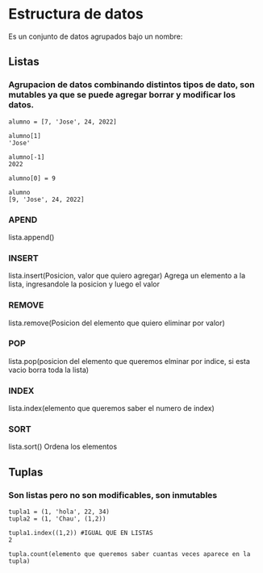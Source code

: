 # Estructura de datos

Es un conjunto de datos agrupados bajo un nombre:
## Listas
### Agrupacion de datos combinando distintos tipos de dato, son mutables ya que se puede agregar borrar y modificar los datos.
````
alumno = [7, 'Jose', 24, 2022]

alumno[1]
'Jose'

alumno[-1]
2022

alumno[0] = 9

alumno
[9, 'Jose', 24, 2022]
````
### APEND
lista.append()
### INSERT
lista.insert(Posicion, valor que quiero agregar)
Agrega un elemento a la lista, ingresandole la posicion y luego el valor
### REMOVE
lista.remove(Posicion del elemento que quiero eliminar por valor)
### POP
lista.pop(posicion del elemento que queremos elminar por indice, si esta vacio borra toda la lista)
### INDEX
lista.index(elemento que queremos saber el numero de index)
### SORT
lista.sort()
Ordena los elementos



## Tuplas
### Son listas pero no son modificables, son inmutables
````
tupla1 = (1, 'hola', 22, 34)
tupla2 = (1, 'Chau', (1,2))
````

````
tupla1.index((1,2)) #IGUAL QUE EN LISTAS
2

tupla.count(elemento que queremos saber cuantas veces aparece en la tupla)
````
